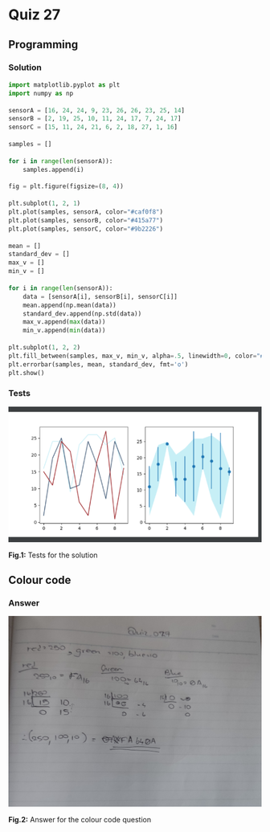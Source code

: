 # Quiz 27
## Programming
### Solution
```.py
import matplotlib.pyplot as plt
import numpy as np

sensorA = [16, 24, 24, 9, 23, 26, 26, 23, 25, 14]
sensorB = [2, 19, 25, 10, 11, 24, 17, 7, 24, 17]
sensorC = [15, 11, 24, 21, 6, 2, 18, 27, 1, 16]

samples = []

for i in range(len(sensorA)):
    samples.append(i)

fig = plt.figure(figsize=(8, 4))

plt.subplot(1, 2, 1)
plt.plot(samples, sensorA, color="#caf0f8")
plt.plot(samples, sensorB, color="#415a77")
plt.plot(samples, sensorC, color="#9b2226")

mean = []
standard_dev = []
max_v = []
min_v = []

for i in range(len(sensorA)):
    data = [sensorA[i], sensorB[i], sensorC[i]]
    mean.append(np.mean(data))
    standard_dev.append(np.std(data))
    max_v.append(max(data))
    min_v.append(min(data))

plt.subplot(1, 2, 2)
plt.fill_between(samples, max_v, min_v, alpha=.5, linewidth=0, color="#90e0ef")
plt.errorbar(samples, mean, standard_dev, fmt='o')
plt.show()
```


### Tests
![](https://github.com/thumulakaru/Unit-2--repo/blob/main/Quizzes/Quiz_027_Tests.png)

**Fig.1:** Tests for the solution

## Colour code
### Answer
![](https://github.com/thumulakaru/Unit-2--repo/blob/main/Quizzes/Quiz_027_Colour_Question.jpg)

**Fig.2:** Answer for the colour code question
